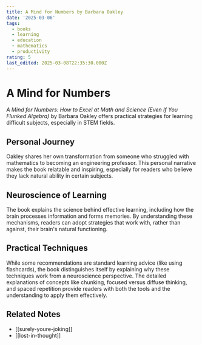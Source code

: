 ```yaml
---
title: A Mind for Numbers by Barbara Oakley
date: '2025-03-06'
tags:
  - books
  - learning
  - education
  - mathematics
  - productivity
rating: 5
last_edited: 2025-03-08T22:35:30.000Z
---
```


# A Mind for Numbers

*A Mind for Numbers: How to Excel at Math and Science (Even If You Flunked Algebra)* by Barbara Oakley offers practical strategies for learning difficult subjects, especially in STEM fields.

## Personal Journey

Oakley shares her own transformation from someone who struggled with mathematics to becoming an engineering professor. This personal narrative makes the book relatable and inspiring, especially for readers who believe they lack natural ability in certain subjects.

## Neuroscience of Learning

The book explains the science behind effective learning, including how the brain processes information and forms memories. By understanding these mechanisms, readers can adopt strategies that work with, rather than against, their brain's natural functioning.

## Practical Techniques

While some recommendations are standard learning advice (like using flashcards), the book distinguishes itself by explaining why these techniques work from a neuroscience perspective. The detailed explanations of concepts like chunking, focused versus diffuse thinking, and spaced repetition provide readers with both the tools and the understanding to apply them effectively.

## Related Notes

- [[surely-youre-joking]]
- [[lost-in-thought]]
